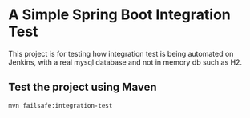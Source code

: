 # A Simple Spring Boot Integration Test 

This project is for testing how integration test is being automated on Jenkins, with a real mysql database and not in memory db such as H2.

## Test the project using Maven

```shell script
mvn failsafe:integration-test
```